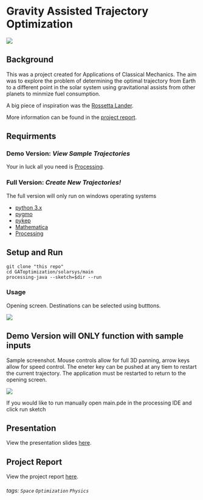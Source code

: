 
# Gravity Assisted Trajectory Optimization
![](https://i.imgur.com/dMWAUWp.jpg)

## Background
This was a project created for Applications of Classical Mechanics. The aim was to explore the problem of determining the optimal trajectory from Earth to a different point in the solar system using gravitational assists from other planets to minmize fuel consumption.

A big piece of inspiration was the [Rossetta Lander](https://www.youtube.com/watch?time_continue=26&v=iEQuE5N3rwQ&t=8s).

More information can be found in the [project report](https://www.overleaf.com/read/ywpzdwdppbmm).

## Requirments
### Demo Version: *View Sample Trajectories*
Your in luck all you need is [Processing](https://processing.org/download/).
### Full Version: *Create New Trajectories!*
The full version will only run on windows operating systems
* [python 3.x](https://www.python.org/ftp/python/3.7.3/python-3.7.3-macosx10.9.pkg)
* [pygmo](https://esa.github.io/pygmo/)
* [pykep](https://esa.github.io/pykep/)
* [Mathematica](https://www.wolfram.com/mathematica/trial/)
* [Processing](https://processing.org/download/) 
## Setup and Run
```
git clone "this repo"
cd GAToptimization/solarsys/main 
processing-java --sketch=$dir --run
```
### Usage 
Opening screen. Destinations can be selected using butttons.

![](https://i.imgur.com/wIrjGyH.jpg)

**Demo Version will ONLY function with sample inputs**
---
Sample screenshot. Mouse controls allow for full 3D panning, arrow keys allow for speed control. The eneter key can be pushed at any tiem to restart the current trajectory. The application must be restarted to return to the opening screen.

![](https://i.imgur.com/RmCkc0j.png)

If you would like to run manually open main.pde in the processing IDE and click run sketch
## Presentation
View the presentation slides [here](https://www.overleaf.com/read/wnvjcghqtsmn
).
## Project Report
View the project report [here](https://www.overleaf.com/read/ywpzdwdppbmm
).

###### tags: `Space` `Optimization` `Physics`
